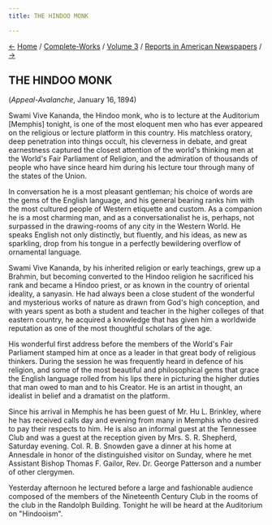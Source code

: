 ```yaml
---
title: THE HINDOO MONK

---
```

<div>

[←](the_hindoo_religion.htm) [Home](../../../index.htm) /
[Complete-Works](../../complete_works.htm) / [Volume
3](../volume_3_contents.htm) / [Reports in American
Newspapers](reports_in_american_newspapers_contents.htm)
/ [→](plea_for_tolerance.htm)

  

## THE HINDOO MONK

(*Appeal-Avalanche*, January 16, 1894)

Swami Vive Kananda, the Hindoo monk, who is to lecture at the Auditorium
\[Memphis\] tonight, is one of the most eloquent men who has ever
appeared on the religious or lecture platform in this country. His
matchless oratory, deep penetration into things occult, his cleverness
in debate, and great earnestness captured the closest attention of the
world's thinking men at the World's Fair Parliament of Religion, and the
admiration of thousands of people who have since heard him during his
lecture tour through many of the states of the Union.

In conversation he is a most pleasant gentleman; his choice of words are
the gems of the English language, and his general bearing ranks him with
the most cultured people of Western etiquette and custom. As a companion
he is a most charming man, and as a conversationalist he is, perhaps,
not surpassed in the drawing-rooms of any city in the Western World. He
speaks English not only distinctly, but fluently, and his ideas, as new
as sparkling, drop from his tongue in a perfectly bewildering overflow
of ornamental language.

Swami Vive Kananda, by his inherited religion or early teachings, grew
up a Brahmin, but becoming converted to the Hindoo religion he
sacrificed his rank and became a Hindoo priest, or as known in the
country of oriental ideality, a sanyasin. He had always been a close
student of the wonderful and mysterious works of nature as drawn from
God's high conception, and with years spent as both a student and
teacher in the higher colleges of that eastern country, he acquired a
knowledge that has given him a worldwide reputation as one of the most
thoughtful scholars of the age.

His wonderful first address before the members of the World's Fair
Parliament stamped him at once as a leader in that great body of
religious thinkers. During the session he was frequently heard in
defence of his religion, and some of the most beautiful and
philosophical gems that grace the English language rolled from his lips
there in picturing the higher duties that man owed to man and to his
Creator. He is an artist in thought, an idealist in belief and a
dramatist on the platform.

Since his arrival in Memphis he has been guest of Mr. Hu L. Brinkley,
where he has received calls day and evening from many in Memphis who
desired to pay their respects to him. He is also an informal guest at
the Tennessee Club and was a guest at the reception given by Mrs. S. R.
Shepherd, Saturday evening. Col. R. B. Snowden gave a dinner at his home
at Annesdale in honor of the distinguished visitor on Sunday, where he
met Assistant Bishop Thomas F. Gailor, Rev. Dr. George Patterson and a
number of other clergymen.

Yesterday afternoon he lectured before a large and fashionable audience
composed of the members of the Nineteenth Century Club in the rooms of
the club in the Randolph Building. Tonight he will be heard at the
Auditorium on "Hindooism".

</div>
